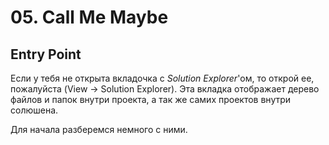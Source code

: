 # 05. Call Me Maybe

## Entry Point

Если у тебя не открыта вкладочка с _Solution Explorer_'ом, то открой ее, пожалуйста (View -> Solution Explorer).
Эта вкладка отображает дерево файлов и папок внутри проекта, а так же самих проектов внутри солюшена.

Для начала разберемся немного с ними.